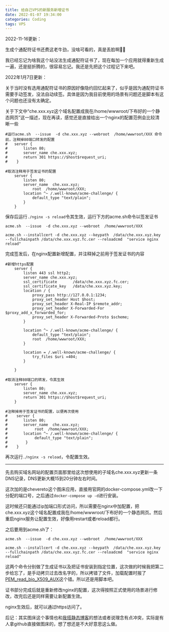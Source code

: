 ```yaml
---
title: 给自己VPS的新服务新增证书
date: 2022-01-07 19:34:00
categories: Coding
tags: VPS
---
```


2022-11-16更新：

生成个通配符证书还费这老牛劲，没啥可看的，真是丢脸啊🤦‍♂

<!-- more -->

我已经忘记为啥我这个站没法生成通配符证书了，现在每加一个应用就得重新生成一遍，还是挺折腾的，很容易忘记。我还是先把这个过程记下来吧。

2022年1月7日更新：

关于当时没有选用通配符证书的原因好像隐约回忆起来了，似乎是因为通配符证书需要手动签发，没法自动续签。具体是因为我目前使用的场景有问题还是脚本有这个问题也还没有太确定。

关于下文中“che.xxx.xyz这个域名配置成我在/home/wwwroot/下布好的一个静态网页”这一描述，现在再读，感觉还是直接给出一个nginx的配置范例会比较清晰一些

```
#运行acme.sh  --issue  -d che.xxx.xyz --webroot  /home/wwwroot/XXX 命令前，注释掉80端口转发的配置
#   server {
#       listen 80;
#	    server_name che.xxx.xyz;
#	    return 301 https://$host$request_uri;	
#    }

#取消注释用于签发证书的配置    
    server {
        listen 80;
	    server_name  che.xxx.xyz;
            root  /home/wwwroot/XXX;
	    location ^~ /.well-known/acme-challenge/ {
            default_type "text/plain";
        }
    }
```

保存后运行`./nginx -s reload`令其生效，运行下方的acme.sh命令以签发证书

```
acme.sh  --issue  -d che.xxx.xyz --webroot  /home/wwwroot/XXX

acme.sh --installcert -d che.xxx.xyz --keypath  /data/che.xxx.xyz.key  --fullchainpath /data/che.xxx.xyz.fc.cer --reloadcmd  "service nginx reload"
```

完成签发后，在nginx配置新增配置，并注释掉之前用于签发证书的内容

```
#新增https配置
    server {
        listen 443 ssl http2;
        server_name che.xxx.xyz;
        ssl_certificate       /data/che.xxx.xyz.fc.cer; 
        ssl_certificate_key   /data/che.xxx.xyz.key;
        location / {
            proxy_pass http://127.0.0.1:1234;
            proxy_set_header Host $host;
            proxy_set_header X-Real-IP $remote_addr;
            proxy_set_header X-Forwarded-For $proxy_add_x_forwarded_for;
            proxy_set_header X-Forwarded-Proto $scheme;
        }     
      
        location ^~ /.well-known/acme-challenge/ {
            default_type "text/plain";
            root  /home/wwwroot/XXX;
        }
	
        location = /.well-known/acme-challenge/ {
            try_files $uri =404;
        }	
    
    }	
    
#取消注释80端口的转发，令其生效
    server {
        listen 80;
        server_name che.xxx.xyz;
        return 301 https://$host$request_uri;	
    }
    
#注释掉用于签发证书的配置，以便再次使用
#    server {
#       listen 80;
#	    server_name  che.xxx.xyz;
#            root  /home/wwwroot/XXX;
#	    location ^~ /.well-known/acme-challenge/ {
#            default_type "text/plain";
#        }
#    }

```

再次运行`./nginx -s reload`，令配置生效。

***


先去购买域名网站的配置页面那里给这次想使用的子域名che.xxx.xyz更新一条DNS记录，DNS更新大概15到20分钟左右时间。

这次加的是chevereto这个图床应用，直接用官网的docker-compose.yml改一下分配的端口号，之后通过`docker-compose up -d`进行安装。

这时候还只能通过ip加端口形式访问，所以需要在nginx中加配置，把che.xxx.xyz这个域名配置成我在/home/wwwroot/下布好的一个静态网页。然后重启nginx服务让配置生效，好像用restart或者reload都行。

之后要用到acme.sh了：

```
acme.sh  --issue  -d che.xxx.xyz --webroot  /home/wwwroot/XXX

acme.sh --installcert -d che.xxx.xyz --keypath  /data/che.xxx.xyz.key  --fullchainpath /data/che.xxx.xyz.fc.cer --reloadcmd  "service nginx reload"
```

这两个命令分别做了生成证书以及把证书安装到指定位置，这次做的时候我把第二步给忘了，是手动拷贝过去改名字的，所以拷错了文件，加载配置时报了[PEM_read_bio_X509_AUX](https://ma.ttias.be/nginx-ssl-certificate-errors-pem_read_bio_x509_aux-pem_read_bio_x509-ssl_ctx_use_privatekey_file/)这个错。所以还是用脚本吧。

证书部分完成后就是重新修改nginx的配置，这次得按照正式使用的场景进行修改，改完后还是同样需要让新配置生效。

nginx生效后，就可以通过https访问了。

后记：其实图床这个事情也和[我搭静态博客](https://mykonakona.github.io/2020/05/27/the-way-I-build-a-static-blog/)的想法或者说理念有点冲突，实际是有人拿github直接做图床的，想了想还是不大好意思这么做。